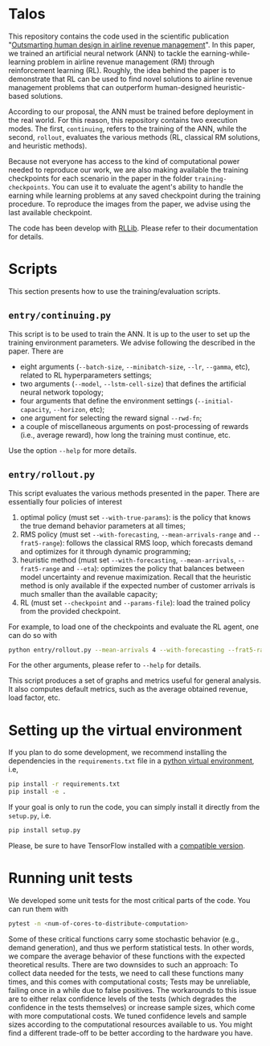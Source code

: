 # Talos
This repository contains the code used in the scientific publication "[Outsmarting human design in airline revenue management](https://www.mdpi.com/1999-4893/15/5/142)". In this paper, we trained an artificial neural network (ANN) to tackle the earning-while-learning problem in airline revenue management (RM) through reinforcement learning (RL).
Roughly, the idea behind the paper is to demonstrate that RL can be used to find novel solutions to airline revenue management problems that can outperform human-designed heuristic-based solutions.

According to our proposal, the ANN must be trained before deployment in the real world. For this reason, this repository contains two execution modes. The first, `continuing`, refers to the training of the ANN, while the second, `rollout`, evaluates the various methods (RL, classical RM solutions, and heuristic methods).

Because not everyone has access to the kind of computational power needed to reproduce our work, we are also making available the training checkpoints for each scenario in the paper in the folder `training-checkpoints`. You can use it to evaluate the agent's ability to handle the earning while learning problems at any saved checkpoint during the training procedure. To reproduce the images from the paper, we advise using the last available checkpoint.

The code has been develop with [RLLib](https://www.ray.io/rllib). Please refer to their documentation for details.

# Scripts
This section presents how to use the training/evaluation scripts.

## `entry/continuing.py`
This script is to be used to train the ANN. It is up to the user to set up the training environment parameters. We advise following the described in the paper. There are 

 + eight arguments (`--batch-size`, `--minibatch-size`, `--lr`, `--gamma`, etc), related to RL hyperparameters settings;
 + two arguments (`--model`, `--lstm-cell-size`) that defines the artificial neural network topology;
 + four arguments that define the environment settings (`--initial-capacity`, `--horizon`, etc);
 + one argument for selecting the reward signal `--rwd-fn`;
 + a couple of miscellaneous arguments on post-processing of rewards (i.e., average reward), how long the training must continue, etc.
 
Use the option `--help` for more details.

## `entry/rollout.py`
This script evaluates the various methods presented in the paper. There are essentially four policies of interest

1. optimal policy (must set `--with-true-params`): is the policy that knows the true demand behavior parameters at all times;
2. RMS policy (must set `--with-forecasting`, `--mean-arrivals-range` and `--frat5-range`): follows the classical RMS loop, which forecasts demand and optimizes for it through dynamic programming;
3. heuristic method (must set `--with-forecasting`, `--mean-arrivals`, `--frat5-range` and `--eta`): optimizes the policy that balances between model uncertainty and revenue maximization. Recall that the heuristic method is only available if the expected number of customer arrivals is much smaller than the available capacity;
4. RL (must set `--checkpoint` and `--params-file`): load the trained policy from the provided checkpoint.

For example, to load one of the checkpoints and evaluate the RL agent, one can do so with

```bash
python entry/rollout.py --mean-arrivals 4 --with-forecasting --frat5-range 1.5 4.3 --checkpoint training-checkpoints/single-parameter-estimation/PPO_with-uniform-sampling_d5114_00000_0_2021-12-20_08-21-29/checkpoint_000715/checkpoint-715 --params-file training-checkpoints/single-parameter-estimation/PPO_with-uniform-sampling_d5114_00000_0_2021-12-20_08-21-29/params.json --output-dir /tmp/
```

For the other arguments, please refer to `--help` for details.

This script produces a set of graphs and metrics useful for general analysis. It also computes default metrics, such as the average obtained revenue, load factor, etc.

# Setting up the virtual environment
If you plan to do some development, we recommend installing the dependencies in the `requirements.txt` file in a [python virtual environment](https://docs.python.org/3/tutorial/venv.html), i.e,

```bash
pip install -r requirements.txt
pip install -e .
```

If your goal is only to run the code, you can simply install it directly from the `setup.py`, i.e.
```bash
pip install setup.py
```

Please, be sure to have TensorFlow installed with a [compatible version](https://www.tensorflow.org/install/).

# Running unit tests
We developed some unit tests for the most critical parts of the code. You can run them with

```bash
pytest -n <num-of-cores-to-distribute-computation>
```

Some of these critical functions carry some stochastic behavior (e.g., demand generation), and thus we perform statistical tests. In other words, we compare the average behavior of these functions with the expected theoretical results. There are two downsides to such an approach:
To collect data needed for the tests, we need to call these functions many times, and this comes with computational costs;
Tests may be unreliable, failing once in a while due to false positives. The workarounds to this issue are to either relax confidence levels of the tests (which degrades the confidence in the tests themselves) or increase sample sizes, which come with more computational costs.
We tuned confidence levels and sample sizes according to the computational resources available to us. You might find a different trade-off to be better according to the hardware you have.